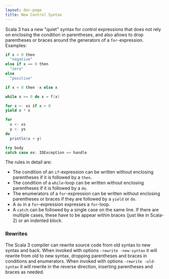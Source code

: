 ```yaml
---
layout: doc-page
title: New Control Syntax
---
```


Scala 3 has a new "quiet" syntax for control expressions that does not rely on
enclosing the condition in parentheses, and also allows to drop parentheses or braces
around the generators of a `for`-expression. Examples:
```scala
if x < 0 then
  "negative"
else if x == 0 then
  "zero"
else
  "positive"

if x < 0 then -x else x

while x >= 0 do x = f(x)

for x <- xs if x > 0
yield x * x

for
  x <- xs
  y <- ys
do
  println(x + y)

try body
catch case ex: IOException => handle
```

The rules in detail are:

 - The condition of an `if`-expression can be written without enclosing parentheses if it is followed by a `then`.
 - The condition of a `while`-loop can be written without enclosing parentheses if it is followed by a `do`.
 - The enumerators of a `for`-expression can be written without enclosing parentheses or braces if they are followed by a `yield` or `do`.
 - A `do` in a `for`-expression expresses a `for`-loop.
 - A `catch` can be followed by a single case on the same line.
   If there are multiple cases, these have to be appear within braces (just like in Scala-2)
   or an indented block.
### Rewrites

The Scala 3 compiler can rewrite source code from old syntax to new syntax and back.
When invoked with options `-rewrite -new-syntax` it will rewrite from old to new syntax, dropping parentheses and braces in conditions and enumerators. When invoked with options `-rewrite -old-syntax` it will rewrite in the reverse direction, inserting parentheses and braces as needed.

